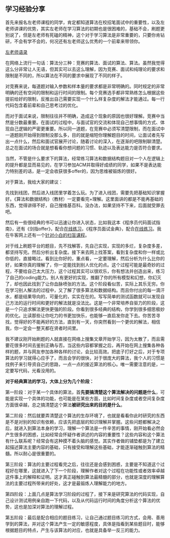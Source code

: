 ## 学习经验分享

首先来报名左老师课程的同学，肯定都知道算法在校招笔面试中的重要性，以及左老师讲课的优势，其实左老师在学习算法的初期也是很困难的，基础不会，刷题更别说了，但是左老师有死磕的精神，这个对于学习算法是非常重要的，只要你肯钻研，不会有学不会的，何况还有左老师这么优秀的一个前辈来带领你。

[左老师语录](https://www.nowcoder.com/discuss/61529)

在网络上流行一句话：算法分三种：竞赛的算法、面试的算法、算法。虽然我觉得这么分非常让人无语，但其实可以去这么理解，因为竞赛、面试和纯理论的要求和限制是不同的，所以算法在不同的要求中展现了不同的样子。

对竞赛来说，每道题对输入参数和样本量的要求都是非常明确的。同时规定的非常明确的还有空间的限制和运行时间的限制。每个竞赛选手都非常熟练怎么根据这些提前给好的限制，反推出自己需要实现一个什么样复杂度的解法才能通过。每一行代码包含着前辈和自己思考过的优化。

而对于面试来说，限制往往并不明确，造成这个现象的原因也很好理解。竞赛中当然是分数最重要。在面试的过程中，与面试官的交流和体现自己想事情的方式、体现自己逻辑的严密更重要。所以同一道题，在竞赛中必须写清楚限制，而在面试中一道题刚开始得到限制没那么多，目的就是缩短你理解题目的时间，让面试者先写出一点什么，然后和面试官展开讨论，随着讨论的深入，在逐渐的吧限制聊清楚。总之在面试的场合就是想看看你想问题的习惯、轨迹以及表达能力是否符合要求。

当然，不管是什么要求下的算法，经常练习算法和数据结构题目对一个人在逻辑上的提升都是显而易见的，在学习参加ACM并取得好成绩的同学，如果不是表达能力特别差的话，是一定会收获很多offer的，因为思维被锻炼的很好。

对于算法，我给大家的建议：

先找到线团，然后进入线团里学着怎么玩。为了进入线团，需要先把基础知识掌握好。《算法和数据结构》（教材）一定要看完+理解。这里面讲的都是不能再基础的东西，觉得讲得不好，自己搜维基百科。没办法，如果坚持不下来，后面就受罪去吧。

然后有一些很经典的书可以迅速让你进入状态，比如我这本《程序员代码面试指南》，还有《剑指offer》，配合[在线练习](https://www.nowcoder.com/ta/coding-interviews)，《程序员面试金典》，配合[在线练习](https://www.nowcoder.com/ta/cracking-the-coding-interview)。我在牛客网上还有一个[针对小白的扫盲课程](https://www.nowcoder.com/courses/semester/algorithm)。

对于线上刷题平台的题目，先不找解答，先自己实现，实现的多烂，复杂度多差，都坚持写完。然后分析出复杂度。接下来去网上找答案，看到复杂度和你一样或比你低的，直接略过。看到比你好的，重点看，一定要理解，然后分析为什么比你的好，如果你真的理解了，你一定能找到别人优化的点。这个过程可能是最奇妙的过程，不要给自己太大压力，这个过程其实可以很欢乐，你有想法并创造出来，练习了自己的coding能力。别人有更好的实现，推翻了你的所有模型和幻想，你幻灭了，却也因此找到了让你血脉喷张的方法。这个阶段看似苦，实际上其乐无穷。你在学习别人解法的过程中，又了解了很多算法和数据结构。而且你付出的每一滴汗水，都是结果导向的，可量化的，实实在在的。写写简单的测试函数就可以发现自己方法的运行时间和更好的解法就是没法比。这是一个非常培养自驱力的阶段，这是一个只追求解法更快更强的阶段。你看到很多经典的结构，你学到很多细思极妙的优化。比读那些让你吃力的书更加快乐，也能够一直启发你走下去。你苦苦寻找，觉得好的不能再好的方法，直到有一天，你突然看到一个更优的解法，相信我，你一定会一整天都在贤者时间里。

我不建议刚开始刷题的人就直接在网络上搜集文章开始学习，因为太散了，而且需要花很多时间去鉴别正确与否。当这些内容都掌握之后，再开始在网上搜集各种各样的题，并与网友参加各种各样的讨论，会比较高效。把底子打好之后，对于专项算法的学习就得心应手了，而且会学的很快，对于很庞大的算法，我个人的习惯是找例子来引导资自己的思路，一点一点的接近算法的核心。唯一需要注意的是，一定要写代码，光看没用的。

**对于经典算法的学习，大体上分为几个阶段：**

第一阶段：对于某一个具体的算法，首**先要搞清楚这个算法解决的问题是什么**，可能是实现一个具体的功能，也可能是在某些方面，比如时间复杂度或者空间复杂度方面很卓越，总之搞清楚这个算法**被研究出来的目的是什么**。

第二阶段：然后就要弄清楚这个算法的生存环境了，也就是看看你此时研究的东西是不是对别的知识有依赖，应该先把底层的知识理解并掌握。这些问题都解决之后，就进入到算法本身的学习，理解一个算法是一件辛苦的事情，刚开始看必然会产生很多的困惑，比如经常会怀疑作者讲述的内容的重要性？这些内容和这个算法有什么联系呢？经常会有这种摸不着头脑的感觉。其实作者做的铺垫都是为了建立起描述算法主要内容的基础，只有接受和理解这些基础，才能逐渐碰触到算法的精髓。所以耐心是很重要的。

第三阶段：算法的主要过程看完之后，往往还是会感到困惑，主要是不知道这个过程好在哪里，这就进入了下一个阶段，理解作者对这个过程在功能性或者效率卓越这件事上的解释和证明。这才真正碰触到算法最精髓的部分，也就是深度的理解算法的主要过程所带来的好处，这才是最锻炼人理解能力的地方。

第四阶段：上面几点是算法学习阶段的过程了，接下来是研究算法的代码实现，自己设计测试用例亲自跑一下代码，以及从代码运行时间的角度分析这个算法的优势，这也是加深对算法的理解过程。

第五阶段：最后是配合相应的题目练习，让自己通过题目练习的方式，会用、善用学到的算法，并对这个算法产生一定的敏感程度，具体是指看到某些题目时，能够根据题目的特点，产生与该算法的对应，也就是具备举一反三的能力。
